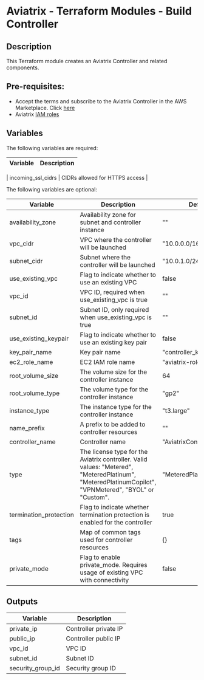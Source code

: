 # Aviatrix - Terraform Modules - Build Controller

## Description

This Terraform module creates an Aviatrix Controller and related components.

## Pre-requisites:

* Accept the terms and subscribe to the Aviatrix Controller in the AWS Marketplace.
Click [here](https://aws.amazon.com/marketplace/pp?sku=zemc6exdso42eps9ki88l9za)
* Aviatrix [IAM roles](../aviatrix-controller-iam-roles)

## Variables

The following variables are required:

| Variable  | Description |
| --------- | ----------- |

| incoming_ssl_cidrs | CIDRs allowed for HTTPS access |

The following variables are optional:

| Variable  | Description | Default |
| --------- | ----------- | ------- |
| availability_zone | Availability zone for subnet and controller instance | "" |
| vpc_cidr | VPC where the controller will be launched | "10.0.0.0/16" |
| subnet_cidr | Subnet where the controller will be launched | "10.0.1.0/24" |
| use_existing_vpc | Flag to indicate whether to use an existing VPC | false |
| vpc_id | VPC ID, required when use_existing_vpc is true | "" |
| subnet_id | Subnet ID, only required when use_existing_vpc is true | "" |
| use_existing_keypair | Flag to indicate whether to use an existing key pair | false |
| key_pair_name | Key pair name | "controller_kp" |
| ec2_role_name | EC2 IAM role name | "aviatrix-role-ec2" |
| root_volume_size | The volume size for the controller instance | 64 |
| root_volume_type | The volume type for the controller instance | "gp2" |
| instance_type | The instance type for the controller instance | "t3.large" |
| name_prefix | A prefix to be added to controller resources | "" |
| controller_name | Controller name | "AviatrixController" |
| type | The license type for the Aviatrix controller. Valid values: "Metered", "MeteredPlatinum", "MeteredPlatinumCopilot", "VPNMetered", "BYOL" or "Custom". | "MeteredPlatinumCopilot" |
| termination_protection | Flag to indicate whether termination protection is enabled for the controller | true |
| tags | Map of common tags used for controller resources | {} |
| private_mode | Flag to enable private_mode. Requires usage of existing VPC with connectivity | false |


## Outputs

| Variable  | Description |
| --------- | ----------- |
| private_ip | Controller private IP |
| public_ip | Controller public IP |
| vpc_id | VPC ID |
| subnet_id | Subnet ID |
| security_group_id | Security group ID |
